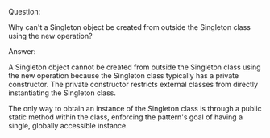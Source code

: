 Question:

Why can't a Singleton object be created from outside the Singleton class using the new operation?

Answer:

A Singleton object cannot be created from outside the Singleton class using the new operation because the Singleton class typically has a private constructor. The private constructor restricts external classes from directly instantiating the Singleton class. 

The only way to obtain an instance of the Singleton class is through a public static method within the class, enforcing the pattern's goal of having a single, globally accessible instance.

